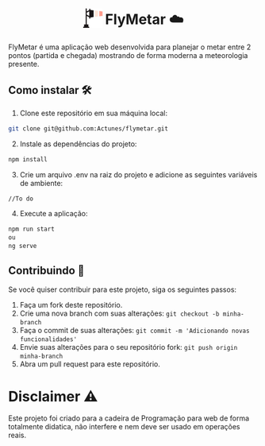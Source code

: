<div align="center">
	<h1>
		<sub>
			<a>
				<img
					src="./src/assets/logo.svg"
					height="39"
					width="39"
				/>
			</a>
		</sub>
		FlyMetar ☁️
	</h1>
</div>

FlyMetar é uma aplicação web desenvolvida para planejar o metar entre 2 pontos (partida e chegada) mostrando de forma moderna a meteorologia presente.

## Como instalar 🛠️

1. Clone este repositório em sua máquina local:
```bash
git clone git@github.com:Actunes/flymetar.git
```

2. Instale as dependências do projeto:
```bash
npm install
```

3. Crie um arquivo .env na raiz do projeto e adicione as seguintes variáveis de ambiente:
```
//To do
```

4. Execute a aplicação:
```bash
npm run start
ou
ng serve
```

## Contribuindo 🤝

Se você quiser contribuir para este projeto, siga os seguintes passos:
1. Faça um fork deste repositório.
2. Crie uma nova branch com suas alterações: `git checkout -b minha-branch`
3. Faça o commit de suas alterações: `git commit -m 'Adicionando novas funcionalidades'`
4. Envie suas alterações para o seu repositório fork: `git push origin minha-branch`
5. Abra um pull request para este repositório.


# Disclaimer ⚠️

Este projeto foi criado para a cadeira de Programação para web de forma totalmente didatica, não interfere e nem deve ser usado em operações reais.